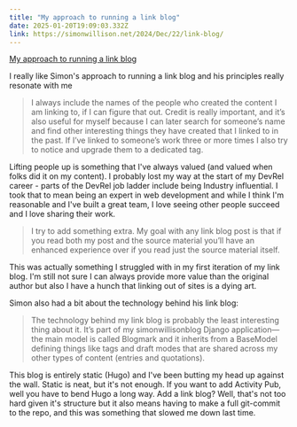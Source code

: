 ```yaml
---
title: "My approach to running a link blog"
date: 2025-01-20T19:09:03.332Z
link: https://simonwillison.net/2024/Dec/22/link-blog/
---
```

[My approach to running a link blog](https://simonwillison.net/2024/Dec/22/link-blog/)

I really like Simon's approach to running a link blog and his principles really resonate with me

> I always include the names of the people who created the content I am linking to, if I can figure that out. Credit is really important, and it’s also useful for myself because I can later search for someone’s name and find other interesting things they have created that I linked to in the past. If I’ve linked to someone’s work three or more times I also try to notice and upgrade them to a dedicated tag.

Lifting people up is something that I've always valued (and valued when folks did it on my content). I probably lost my way at the start of my DevRel career - parts of the DevRel job ladder include being Industry influential. I took that to mean being an expert in web development and while I think I'm reasonable and I've built a great team, I love seeing other people succeed and I love sharing their work.

> I try to add something extra. My goal with any link blog post is that if you read both my post and the source material you’ll have an enhanced experience over if you read just the source material itself.

This was actually something I struggled with in my first iteration of my link blog. I'm still not sure I can always provide more value than the original author but also I have a hunch that linking out of sites is a dying art.

Simon also had a bit about the technology behind his link blog:

> The technology behind my link blog is probably the least interesting thing about it. It’s part of my simonwillisonblog Django application—the main model is called Blogmark and it inherits from a BaseModel defining things like tags and draft modes that are shared across my other types of content (entries and quotations).

This blog is entirely static (Hugo) and I've been butting my head up against the wall. Static is neat, but it's not enough. If you want to add Activity Pub, well you have to bend Hugo a long way. Add a link blog? Well, that's not too hard given it's structure but it also means having to make a full git-commit to the repo, and this was something that slowed me down last time.